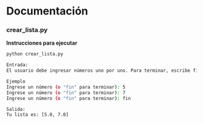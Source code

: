 # Documentación

### crear_lista.py
**Instrucciones para ejecutar**  
```bash
python crear_lista.py

Entrada:
El usuario debe ingresar números uno por uno. Para terminar, escribe fin.

Ejemplo
Ingrese un número (o "fin" para terminar): 5
Ingrese un número (o "fin" para terminar): 7
Ingrese un número (o "fin" para terminar): fin

Salida:
Tu lista es: [5.0, 7.0]
